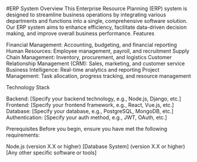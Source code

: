 #ERP System
Overview
This Enterprise Resource Planning (ERP) system is designed to streamline business operations by integrating various departments and functions into a single, comprehensive software solution. Our ERP system aims to enhance efficiency, facilitate data-driven decision making, and improve overall business performance.
Features

Financial Management: Accounting, budgeting, and financial reporting
Human Resources: Employee management, payroll, and recruitment
Supply Chain Management: Inventory, procurement, and logistics
Customer Relationship Management (CRM): Sales, marketing, and customer service
Business Intelligence: Real-time analytics and reporting
Project Management: Task allocation, progress tracking, and resource management

Technology Stack

Backend: [Specify your backend technology, e.g., Node.js, Django, etc.]
Frontend: [Specify your frontend framework, e.g., React, Vue.js, etc.]
Database: [Specify your database, e.g., PostgreSQL, MongoDB, etc.]
Authentication: [Specify your auth method, e.g., JWT, OAuth, etc.]

Prerequisites
Before you begin, ensure you have met the following requirements:

Node.js (version X.X or higher)
[Database System] (version X.X or higher)
[Any other specific software or tools]
